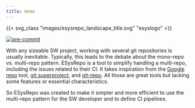 ```yaml
---
title: Home
---
```


{{< svg_class "images/esysrepo_landscape_title.svg" "esyslogo" >}}

[![pre-commit](https://img.shields.io/badge/pre--commit-enabled-brightgreen?logo=pre-commit&logoColor=white)](https://github.com/pre-commit/pre-commit)


With any sizeable SW project, working with several git repositories is usually inevitable.
Typically, this leads to the debate about the mono-repo vs. multi-repo pattern. ESysRepo is a tool
to simplify handling a multi-repo, including the issues related to their CI. It takes inspiration
from the [Google repo](https://gerrit.googlesource.com/git-repo/) tool, [git
superproject](https://git-scm.com/docs/gitsubmodules/), and [git-repo](https://git-repo.info). All
those are great tools but lacking some features or essential characteristics.

So ESysRepo was created to make it simpler and more efficient to use the multi-repo pattern for the
SW developer and to define CI pipelines.
